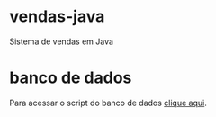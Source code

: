 # vendas-java
Sistema de vendas em Java

# banco de dados
Para acessar o script do banco de dados [clique aqui](banco/README.md).
